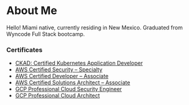 # About Me
Hello!
Miami native, currently residing in New Mexico.
Graduated from Wyncode Full Stack bootcamp. 

### Certificates
- [CKAD: Certified Kubernetes Application Developer](https://www.credly.com/badges/a472c0bb-5869-43cb-82b2-c31be2bf2f6c)
- [AWS Certified Security – Specialty](https://www.credly.com/badges/91be5dd0-1000-4d93-a134-3e1154d8d862)
- [AWS Certified Developer – Associate](https://www.credly.com/badges/cfa0a597-c4ad-42f1-9f68-77d371403f40)
- [AWS Certified Solutions Architect – Associate](https://www.credly.com/badges/a0c2b8b1-bf4a-417d-990a-286a4994dac9)
- [GCP Professional Cloud Security Engineer](https://www.credential.net/8ae592c6-b6e9-4630-bdb0-b06680285744#gs.783ad5)
- [GCP Professional Cloud Architect](https://www.credential.net/b3e27fee-0283-4fe1-a5aa-c3fa0aeced84#gs.7836lq)


